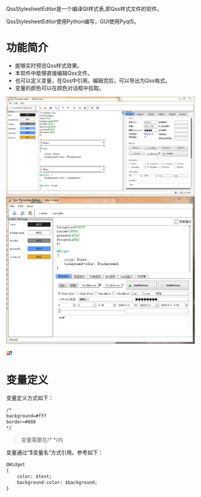 QssStylesheetEditor是一个编译Qt样式表,即Qss样式文件的软件。

QssStylesheetEditor使用Python编写，GUI使用Pyqt5。



# 功能简介

+ 能够实时预览Qss样式效果。
+ 本软件中能够直接编辑Qss文件。
+ 也可以定义变量，在Qss中引用。编辑完后，可以导出为Qss格式。
+ 变量的颜色可以在颜色对话框中拾取。

![GUI(v1.1版本)](img/screenshot/QssStylesheetEditor_v1.1.png)
![GUI(v1.0版本)](img/screenshot/QssStylesheetEditor_v1.0.png)

![GUI](img/Color.png)

# 变量定义

变量定义方式如下：

~~~
/*
background=#fff
border=#888
*/
~~~

> 变量需要在/* */内

变量通过“$变量名”方式引用。参考如下：
~~~
QWidget
{
    color: $text;
    background-color: $background;
}
~~~


